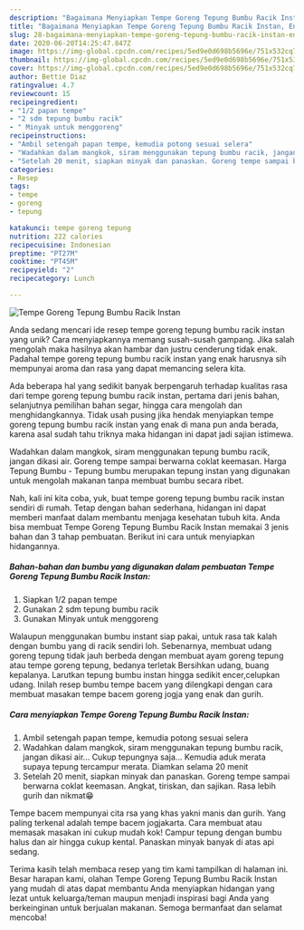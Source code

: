 ```yaml
---
description: "Bagaimana Menyiapkan Tempe Goreng Tepung Bumbu Racik Instan, Enak"
title: "Bagaimana Menyiapkan Tempe Goreng Tepung Bumbu Racik Instan, Enak"
slug: 28-bagaimana-menyiapkan-tempe-goreng-tepung-bumbu-racik-instan-enak
date: 2020-06-20T14:25:47.847Z
image: https://img-global.cpcdn.com/recipes/5ed9e0d698b5696e/751x532cq70/tempe-goreng-tepung-bumbu-racik-instan-foto-resep-utama.jpg
thumbnail: https://img-global.cpcdn.com/recipes/5ed9e0d698b5696e/751x532cq70/tempe-goreng-tepung-bumbu-racik-instan-foto-resep-utama.jpg
cover: https://img-global.cpcdn.com/recipes/5ed9e0d698b5696e/751x532cq70/tempe-goreng-tepung-bumbu-racik-instan-foto-resep-utama.jpg
author: Bettie Diaz
ratingvalue: 4.7
reviewcount: 15
recipeingredient:
- "1/2 papan tempe"
- "2 sdm tepung bumbu racik"
- " Minyak untuk menggoreng"
recipeinstructions:
- "Ambil setengah papan tempe, kemudia potong sesuai selera"
- "Wadahkan dalam mangkok, siram menggunakan tepung bumbu racik, jangan dikasi air... Cukup tepungnya saja... Kemudia aduk merata supaya tepung tercampur merata. Diamkan selama 20 menit"
- "Setelah 20 menit, siapkan minyak dan panaskan. Goreng tempe sampai berwarna coklat keemasan. Angkat, tiriskan, dan sajikan. Rasa lebih gurih dan nikmat😁"
categories:
- Resep
tags:
- tempe
- goreng
- tepung

katakunci: tempe goreng tepung 
nutrition: 222 calories
recipecuisine: Indonesian
preptime: "PT27M"
cooktime: "PT45M"
recipeyield: "2"
recipecategory: Lunch

---
```



![Tempe Goreng Tepung Bumbu Racik Instan](https://img-global.cpcdn.com/recipes/5ed9e0d698b5696e/751x532cq70/tempe-goreng-tepung-bumbu-racik-instan-foto-resep-utama.jpg)

Anda sedang mencari ide resep tempe goreng tepung bumbu racik instan yang unik? Cara menyiapkannya memang susah-susah gampang. Jika salah mengolah maka hasilnya akan hambar dan justru cenderung tidak enak. Padahal tempe goreng tepung bumbu racik instan yang enak harusnya sih mempunyai aroma dan rasa yang dapat memancing selera kita.

Ada beberapa hal yang sedikit banyak berpengaruh terhadap kualitas rasa dari tempe goreng tepung bumbu racik instan, pertama dari jenis bahan, selanjutnya pemilihan bahan segar, hingga cara mengolah dan menghidangkannya. Tidak usah pusing jika hendak menyiapkan tempe goreng tepung bumbu racik instan yang enak di mana pun anda berada, karena asal sudah tahu triknya maka hidangan ini dapat jadi sajian istimewa.

Wadahkan dalam mangkok, siram menggunakan tepung bumbu racik, jangan dikasi air. Goreng tempe sampai berwarna coklat keemasan. Harga Tepung Bumbu - Tepung bumbu merupakan tepung instan yang digunakan untuk mengolah makanan tanpa membuat bumbu secara ribet.


Nah, kali ini kita coba, yuk, buat tempe goreng tepung bumbu racik instan sendiri di rumah. Tetap dengan bahan sederhana, hidangan ini dapat memberi manfaat dalam membantu menjaga kesehatan tubuh kita. Anda bisa membuat Tempe Goreng Tepung Bumbu Racik Instan memakai 3 jenis bahan dan 3 tahap pembuatan. Berikut ini cara untuk menyiapkan hidangannya.

<!--inarticleads1-->

##### Bahan-bahan dan bumbu yang digunakan dalam pembuatan Tempe Goreng Tepung Bumbu Racik Instan:

1. Siapkan 1/2 papan tempe
1. Gunakan 2 sdm tepung bumbu racik
1. Gunakan  Minyak untuk menggoreng


Walaupun menggunakan bumbu instant siap pakai, untuk rasa tak kalah dengan bumbu yang di racik sendiri loh. Sebenarnya, membuat udang goreng tepung tidak jauh berbeda dengan membuat ayam goreng tepung atau tempe goreng tepung, bedanya terletak Bersihkan udang, buang kepalanya. Larutkan tepung bumbu instan hingga sedikit encer,celupkan udang. Inilah resep bumbu tempe bacem yang dilengkapi dengan cara membuat masakan tempe bacem goreng jogja yang enak dan gurih. 

<!--inarticleads2-->

##### Cara menyiapkan Tempe Goreng Tepung Bumbu Racik Instan:

1. Ambil setengah papan tempe, kemudia potong sesuai selera
1. Wadahkan dalam mangkok, siram menggunakan tepung bumbu racik, jangan dikasi air... Cukup tepungnya saja... Kemudia aduk merata supaya tepung tercampur merata. Diamkan selama 20 menit
1. Setelah 20 menit, siapkan minyak dan panaskan. Goreng tempe sampai berwarna coklat keemasan. Angkat, tiriskan, dan sajikan. Rasa lebih gurih dan nikmat😁


Tempe bacem mempunyai cita rsa yang khas yakni manis dan gurih. Yang paling terkenal adalah tempe bacem jogjakarta. Cara membuat atau memasak masakan ini cukup mudah kok! Campur tepung dengan bumbu halus dan air hingga cukup kental. Panaskan minyak banyak di atas api sedang. 

Terima kasih telah membaca resep yang tim kami tampilkan di halaman ini. Besar harapan kami, olahan Tempe Goreng Tepung Bumbu Racik Instan yang mudah di atas dapat membantu Anda menyiapkan hidangan yang lezat untuk keluarga/teman maupun menjadi inspirasi bagi Anda yang berkeinginan untuk berjualan makanan. Semoga bermanfaat dan selamat mencoba!

